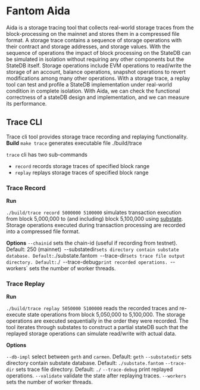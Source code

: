 # Fantom Aida

Aida is a storage tracing tool that collects real-world storage traces from the block-processing on the mainnet and stores them in a compressed file format. 
A storage trace contains a sequence of storage operations with their contract and storage addresses, and storage values. With the sequence of operations the impact of block processing on the StateDB can be simulated in isolation without requiring any other components but the StateDB itself.
Storage operations include EVM operations to read/write the storage of an account, balance operations, snapshot operations to revert modifications among many other operations.
With a storage trace, a replay tool can test and profile a StateDB implementation under real-world condition in complete isolation. With Aida, we can check the functional correctness of a stateDB design and implementation, and we can measure its performance.

## Trace CLI
Trace cli tool provides storage trace recording and replaying functionality.
**Build**
`make trace` generates executable file ./build/trace

`trace` cli has two sub-commands

 - `record` records storage traces of specified block range
 - `replay` replays storage traces of specified block range


### Trace Record
**Run**

`./build/trace record 5000000 5100000`
simulates transaction execution from block 5,000,000 to (and including) block 5,100,000 using [substate](github.com/Fantom-foundation/substate-cli). Storage operations executed during transaction processing are recorded into a compressed file format.

**Options**
`--chainid` sets the chain-id (useful if recording from testnet). Default: 250 (mainnet)`
`--substatedir` sets directory contain substate database. Default: `./substate.fantom`
`--trace-dir` sets trace file output directory. Default: `./`
`--trace-debug` print recorded operations. 
`--workers` sets the number of worker threads.

### Trace Replay

**Run**

`./build/trace replay 5050000 5100000`
reads the recorded traces and re-execute state operations from block 5,050,000 to 5,100,000. The storage operations are executed sequentially in the order they were recorded. The tool iterates through substates to construct a partial stateDB such that the replayed storage operations can simulate read/write with actual data.

**Options**

`--db-impl` select between `geth` and `carmen`. Default: `geth`
`--substatedir` sets directory contain substate database. Default: `./substate.fantom`
`--trace-dir` sets trace file directory. Default: `./`
`--trace-debug` print replayed operations. 
`--validate` validate the state after replaying traces.
`--workers` sets the number of worker threads.
